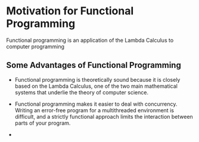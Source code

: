Motivation for Functional Programming
=====================================

Functional programming is an application of the Lambda Calculus to computer 
programming

Some Advantages of Functional Programming
-----------------------------------------
* Functional programming is theoretically sound because it is closely based on
  the Lambda Calculus, one of the two main mathematical systems that underlie
  the theory of computer science.

* Functional programming makes it easier to deal with concurrency.  Writing 
  an error-free program for a multithreaded environment is difficult, and a 
  strictly functional approach limits the interaction between parts of your 
  program.

* 